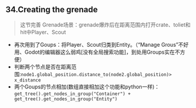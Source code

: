 ## 34.Creating the grenade
> 这节完善 Grenade场景：grenade爆炸后在距离范围内打开crate、toliet和hit中Player、Scout
- 再次用到了Goups：将Player、Scout归类到Entity。（“Manage Grous”不好用、Godot的编辑器这么弱鸡[没有全局搜索功能]，到处用Groups实在不方便）
- 判断两个节点是否在距离范围:`node1.global_position.distance_to(node2.global_position)> x_distance`
- 两个Goups的节点相加(数组直接相加这个功能和python一样)：`get_tree().get_nodes_in_group("Container") + get_tree().get_nodes_in_group("Entity")`